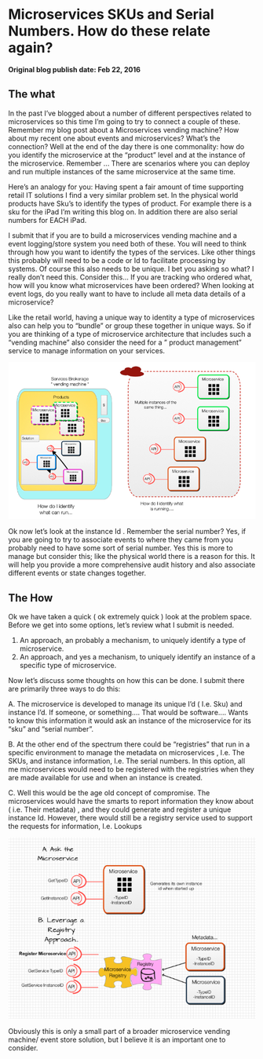 # Microservices SKUs and Serial Numbers. How do these relate again?

__Original blog publish date: Feb 22, 2016__

## The what

In the past I’ve blogged about a number of different perspectives related to microservices so this time I’m going to try to connect a couple of these. Remember my blog post about a Microservices vending machine? How about my recent one about events and microservices? What’s the connection? Well at the end of the day there is one commonality: how do you identify the microservice at the “product” level and at the instance of the microservice. Remember ... There are scenarios where you can deploy and run multiple instances of the same microservice at the same time.

Here’s an analogy for you: Having spent a fair amount of time supporting retail IT solutions I find a very similar problem set. In the physical world products have Sku’s to identify the types of product. For example there is a sku for the iPad I’m writing this blog on. In addition there are also serial numbers for EACH iPad.

I submit that if you are to build a microservices vending machine and a event logging/store system you need both of these. You will need to think through how you want to identify the types of the services. Like other things this probably will need to be a code or Id to facilitate processing by systems. Of course this also needs to be unique. I bet you asking so what? I really don’t need this. Consider this... If you are tracking who ordered what, how will you know what microservices have been ordered? When looking at event logs, do you really want to have to include all meta data details of a microservice?

Like the retail world, having a unique way to identity a type of microservices also can help you to “bundle” or group these together in unique ways. So if you are thinking of a type of microservice architecture that includes such a “vending machine” also consider the need for a ” product management” service to manage information on your services.

![](../images/blog/sku1.jpeg)

Ok now let’s look at the instance Id . Remember the serial number? Yes, if you are going to try to associate events to where they came from you probably need to have some sort of serial number. Yes this is more to manage but consider this; like the physical world there is a reason for this. It will help you provide a more comprehensive audit history and also associate different events or state changes together.

## The How
Ok we have taken a quick ( ok extremely quick ) look at the problem space. Before we get into some options, let’s review what I submit is needed.

1. An approach, an probably a mechanism, to uniquely identify a type of microservice.
2. An approach, and yes a mechanism, to uniquely identify an instance of a specific type of microservice.

Now let’s discuss some thoughts on how this can be done. I submit there are primarily three ways to do this:

A. The microservice is developed to manage its unique I’d ( I.e. Sku) and instance I’d. If someone, or something.... That would be software.... Wants to know this information it would ask an instance of the microservice for its “sku” and “serial number”.

B. At the other end of the spectrum there could be “registries” that run in a specific environment to manage the metadata on microservices , I.e. The SKUs, and instance information, I.e. The serial numbers. In this option, all me microservices would need to be registered with the registries when they are made available for use and when an instance is created.

C. Well this would be the age old concept of compromise. The microservices would have the smarts to report information they know about ( i.e. Their metadata) , and they could generate and register a unique instance Id. However, there would still be a registry service used to support the requests for information, I.e. Lookups

![](../images/blog/sku2.jpeg)

Obviously this is only a small part of a broader microservice vending machine/ event store solution, but I believe it is an important one to consider.